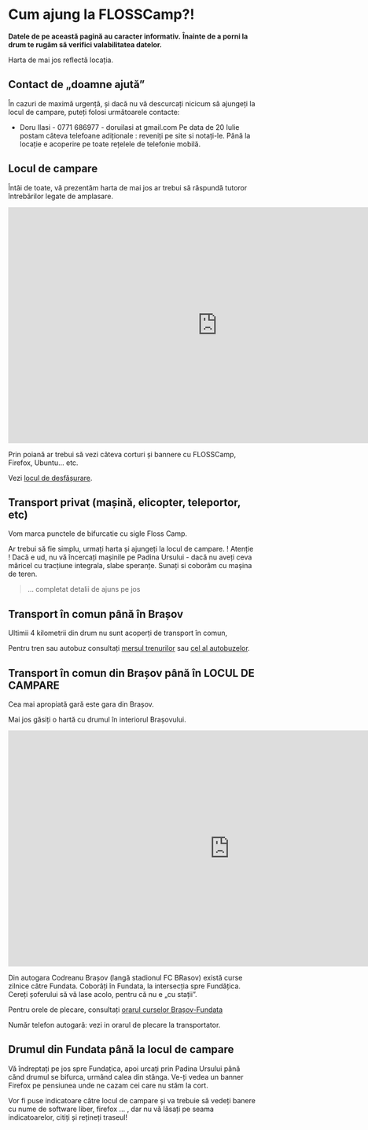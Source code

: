 Cum ajung la FLOSSCamp?!
=========================

__Datele de pe această pagină au caracter informativ.__
__Înainte de a porni la drum te rugăm să verifici valabilitatea datelor.__


Harta de mai jos reflectă locația.

Contact de „doamne ajută”
-------------------------

În cazuri de maximă urgență, și dacă nu vă descurcați nicicum să ajungeți la
locul de campare, puteți folosi următoarele contacte:

 * Doru Ilasi - 0771 686977 - doruilasi at gmail.com
Pe data de 20 Iulie postam câteva telefoane adiționale : reveniți pe site si notați-le. Până la locație e acoperire pe toate rețelele de telefonie mobilă.


Locul de campare
----------------

Întâi de toate, vă prezentăm harta de mai jos ar trebui să răspundă tutoror întrebărilor legate de amplasare.

<iframe width="850" height="480" frameborder="0" scrolling="no" marginheight="0" marginwidth="0" src="http://maps.google.com/maps/ms?ie=UTF8&amp;hl=en&amp;oe=UTF8&amp;msa=0&amp;msid=208363578752710359320.0004bf356ed3230160414&amp;t=m&amp;ll=45.455796,25.322113&amp;spn=0.115597,0.219727&amp;z=12&amp;output=embed"></iframe>

Prin poiană ar trebui să vezi câteva corturi și bannere cu FLOSSCamp, Firefox, Ubuntu... etc.

Vezi [locul de desfășurare](poze).


Transport privat (mașină, elicopter, teleportor, etc)
-----------------------------------------------------
Vom marca punctele de bifurcatie cu sigle Floss Camp.

Ar trebui să fie simplu, urmați harta și ajungeți la locul de campare.
! Atenție ! Dacă e ud, nu vă încercați mașinile pe Padina Ursului - dacă nu aveți ceva măricel cu tracțiune integrala, slabe speranțe.
Sunați si coborâm cu mașina de teren.
> ... completat detalii de ajuns pe jos

Transport în comun până în Brașov
---------------------------------
Ultimii 4 kilometrii din drum nu sunt acoperți de transport în comun,

Pentru tren sau autobuz consultați
<a href="http://www.infofer.ro">mersul trenurilor</a> sau
<a href="http://autogari.ro">cel al autobuzelor</a>.

Transport în comun din Brașov până în LOCUL DE CAMPARE
------------------------------------------------------

Cea mai apropiată gară este gara din Brașov.

Mai jos găsiți o hartă cu drumul în interiorul Brașovului.
<iframe width="900" height="480" frameborder="0" scrolling="no" marginheight="0" marginwidth="0" src="http://maps.google.com/maps/ms?msa=0&amp;msid=214950241554054963993.0004a91dd36b975930439&amp;doflg=ptk&amp;ie=UTF8&amp;t=h&amp;ll=45.664566,25.594969&amp;spn=0.028792,0.054932&amp;z=15&amp;output=embed"></iframe>

Din autogara Codreanu Brașov (langă stadionul FC BRasov) există curse zilnice câtre Fundata.
Coborâți în Fundata, la intersecția spre Fundățica. Cereți șoferului să vă lase acolo, pentru
că nu e „cu stații”.

Pentru orele de plecare, consultați
<a href="http://www.autogari.ro/Transport/Brasov-Fundata/141-811.aspx">
orarul curselor Brașov-Fundata</a>

Număr telefon autogară: vezi in orarul de plecare la transportator.


Drumul din Fundata până la locul de campare
-----------------------------------------

Vă îndreptați pe jos spre Fundațica, apoi urcați prin Padina Ursului până cănd drumul se bifurca, urmând calea din stânga.
Ve-ți vedea un banner Firefox pe pensiunea unde ne cazam cei care nu stăm la cort.

Vor fi puse indicatoare câtre locul de campare și va trebuie să vedeți
banere cu nume de software liber, firefox ... , dar nu vă lăsați pe seama indicatoarelor,
citiți și rețineți traseul!

